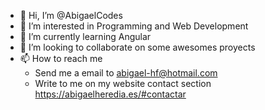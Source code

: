 - 👋 Hi, I’m @AbigaelCodes
- 👀 I’m interested in Programming and Web Development
- 🌱 I’m currently learning Angular
- 💞️ I’m looking to collaborate on some awesomes proyects
- 📫 How to reach me
    * Send me a email to abigael-hf@hotmail.com
    * Write to me on my website contact section https://abigaelheredia.es/#contactar

<!---
GaelCodes/GaelCodes is a ✨ special ✨ repository because its `README.md` (this file) appears on your GitHub profile.
You can click the Preview link to take a look at your changes.
--->
